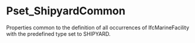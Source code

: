 # Pset_ShipyardCommon

Properties common to the definition of all occurrences of IfcMarineFacility with the predefined type set to SHIPYARD.
